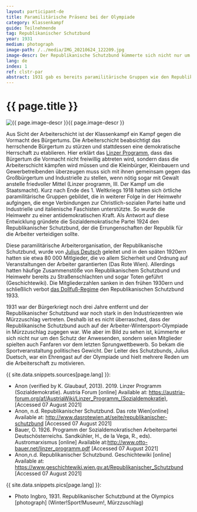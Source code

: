 ```yaml
---
layout: participant-de
title: Paramilitärische Präsenz bei der Olympiade
category: Klassenkampf
guide: Teilnehmende
tag: Republikanischer Schutzbund
year: 1931
medium: photograph
image-path: /../media/IMG_20210624_122209.jpg
image-descr: Der Republikanische Schutzbund kümmerte sich nicht nur um Sicherheit und Ordnung, sondern sprang auch als Musikkapelle ein. Mitglieder des Wiener Schutzbundes spielten die Fanfaren beim Abschlusspringen auf der Ganzsteinschanze am 8. Februar 1931.
lang: de
index: 1
ref: clstr-par
abstract: 1931 gab es bereits paramilitärische Gruppen wie den Republikanischen Schutzbund, die im Namen einer Partei agierten. Der Republikanische Schutzbund kümmerte sich nicht nur um die Sicherheit der Veranstaltung, sondern unterstützte auch die erfolgreiche Organisation der Olympiade.
---
```

<body>
    <div class="infotext">
        <h1  id="title">{{ page.title }}</h1>
        <div class="grid-item" id="exhibit-image"><img src="/../media/IMG_20210624_122209.jpg" class="img-fluid" alt="{{ page.image-descr }}">{{ page.image-descr }}</div>
        <p>Aus Sicht der Arbeiterschicht ist der Klassenkampf ein Kampf gegen die Vormacht des Bürgertums. Die Arbeiterschicht beabsichtigt das herrschende Bürgertum zu stürzen und stattdessen eine demokratische Herrschaft zu etablieren. Hier erklärt das <a href="#" class="link-info" data-toggle="tooltip" title="siehe 'Der politische Hintergrund' oben">Linzer Programm</a>, dass das Bürgertum die Vormacht nicht freiwillig abtreten wird, sondern dass die Arbeiterschicht kämpfen wird müssen und die Kleinbürger, Kleinbauern und Gewerbetreibenden überzeugen muss sich mit ihnen gemeinsam gegen das Großbürgertum und Industrielle zu stellen, wenn nötig sogar mit Gewalt anstelle friedvoller Mittel (<span class="quote">Linzer programm, III. Der Kampf um die Staatsmacht</span>). Kurz nach Ende des 1. Weltkriegs 1918 hatten sich örtliche paramilitärische Gruppen gebildet, die in weiterer Folge in der Heimwehr aufgingen, die enge Verbindungen zur Christlich-sozialen Partei hatte und Industrielle und italienische Faschisten unterstützte. So wurde die Heimwehr zu einer antidemokratischen Kraft. Als Antwort auf diese Entwicklung gründete die Sozialdemokratische Partei 1924 den Republikanischer Schutzbund, der die Errungenschaften der Republik für die Arbeiter verteidigen sollte.</p>
        <p>Diese paramilitärische Arbeiterorganisation, der Republikanische Schutzbund, wurde von <a href="#" class="link-info" data-toggle="tooltip" title="Österreichischer Autor und Politiker, 1884-1968">Julius Deutsch</a> geleitet und in den späten 1920ern hatten sie etwa 80 000 Mitlgieder, die vo allem Sicherheit und Ordnung auf Veranstaltungen der Arbeiter garantierten (<span class="quote">Das Rote Wien</span>). Allerdings hatten häufige Zusammenstöße von Republikanischem Schutzbund und Heimwehr bereits zu Straßenschlachten und sogar Toten geführt (<span class="quote">Geschichtewiki</span>). Die Mitgliederzahlen sanken in den frühen 1930ern und schließlich verbot <a href="#" class="link-info" data-toggle="tooltip" title="Austrian fascist regime"> das Dollfuß-Regime</a> den Republikanischen Schutzbund 1933.</p> 
        <p>1931 war der Bürgerkriegt noch drei Jahre entfernt und der Republikanischer Schutzbund war noch stark in den Industriezentren wie Mürzzuschlag vertreten. Deshalb ist es nicht überrasched, dass der Republikanische Schutzbund auch auf der Arbeiter-Wintersport-Olympiade in Mürzzuschlag zugegen war. Wie aber im Bild zu sehen ist, kümmerte er sich nicht nur um den Schutz der Anwesenden, sondern seien Mitglieder spielten auch Fanfaren vor dem letzten Sprungwettbewerb. So bekam die Sportveranstaltung politisches Gewicht. Der Leiter des Schutzbunds, Julius Duetsch, war ein Ehrengast auf der Olympiade und hielt mehrere Reden um die Arbeiterschaft zu motivieren.</p>
        <div class="resources">
            <div class="resource-title">{{ site.data.snippets.sources[page.lang] }}:</div>
                <ul>
                    <li>Anon (verified by K. Glaubauf, 2013). 2019. Linzer Programm (Sozialdemokratie). <span id="source">Austria Forum</span> [online] Available at: <a href="https://austria-forum.org/af/AustriaWiki/Linzer_Programm_(Sozialdemokratie)">https://austria-forum.org/af/AustriaWiki/Linzer_Programm_(Sozialdemokratie)</a>, [Accessed 07 August 2021]</li>
                    <li>Anon, n.d. Republikanischer Schutzbund. <span id="source">Das rote Wien</span>[online] Available at: <a href="http://www.dasrotewien.at/seite/republikanischer-schutzbund">http://www.dasrotewien.at/seite/republikanischer-schutzbund</a> [Accessed 07 August 2021]</li>
                    <li>Bauer, O. 1926. Programm der Sozialdemokratischen Arbeiterpartei Deutschösterreichs. Sandkühler, H., de la Vega, R., eds). <span id="source">Austromarxismus</span> [online] Available at:<a href="http://www.otto-bauer.net/linzer_programm.pdf">http://www.otto-bauer.net/linzer_programm.pdf</a> [Accessed 07 August 2021]</li>
                    <li>Anon,n.d. Republikanischer Schutzbund. <span id="source">Geschichtewiki</span> [online] Available at: <a href="https://www.geschichtewiki.wien.gv.at/Republikanischer_Schutzbund">https://www.geschichtewiki.wien.gv.at/Republikanischer_Schutzbund</a> [Accessed 07 August 2021]</li>
                </ul>
        </div>
        <div class="resources">
            <div class="resource-title">{{ site.data.snippets.pics[page.lang] }}:</div>
                <ul>
                    <li>Photo Ingbro, 1931. Republikanischer Schutzbund at the Olympics [photograph] (Winter!Sport!Museum!, Mürzzuschlag)</li>
                </ul>
        </div>
    </div>
</body>